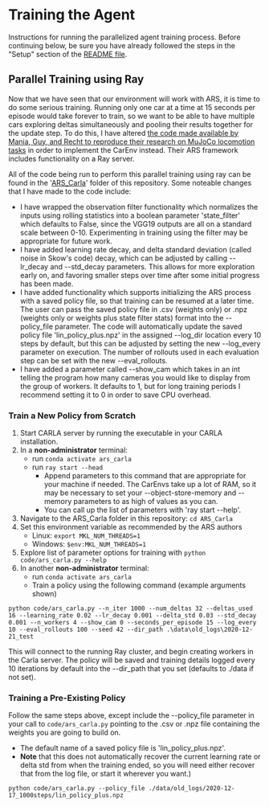 # Training the Agent
Instructions for running the parallelized agent training process. Before continuing below, be sure you have already followed the steps in the "Setup" section of the [README file](README.md).

## Parallel Training using Ray
Now that we have seen that our environment will work with ARS, it is time to do some serious training. Running only one car at a time at 15 seconds per episode would take forever to train, so we want to be able to have multiple cars exploring deltas simultaneously and pooling their results together for the update step. To do this, I have altered [the code made available by Mania, Guy, and Recht to reproduce their research on MuJoCo locomotion tasks](https://github.com/modestyachts/ARS) in order to implement the CarEnv instead. Their ARS framework includes functionality on a Ray server. 

All of the code being run to perform this parallel training using ray can be found in the '[ARS_Carla](ARS_Carla/)' folder of this repository. Some noteable changes that I have made to the code include:
 - I have wrapped the observation filter functionality which normalizes the inputs using rolling statistics into a boolean parameter 'state_filter' which defaults to False, since the VGG19 outputs are all on a standard scale between 0-10. Experimenting in training using the filter may be appropriate for future work.
 - I have added learning rate decay, and delta standard deviation (called noise in Skow's code) decay, which can be adjusted by calling --lr_decay and --std_decay parameters. This allows for more exploration early on, and favoring smaller steps over time after some initial progress has been made.
 - I have added functionality which supports initializing the ARS process with a saved policy file, so that training can be resumed at a later time. The user can pass the saved policy file in .csv (weights only) or .npz (weights only or weights plus state filter stats) format into the --policy_file parameter. The code will automatically update the saved policy file 'lin_policy_plus.npz' in the assigned --log_dir location every 10 steps by default, but this can be adjusted by setting the new --log_every parameter on execution. The number of rollouts used in each evaluation step can be set with the new --eval_rollouts.
 - I have added a parameter called --show_cam which takes in an int telling the program how many cameras you would like to display from the group of workers. It defaults to 1, but for long training periods I recommend setting it to 0 in order to save CPU overhead.

### Train a New Policy from Scratch
1. Start CARLA server by running the executable in your CARLA installation.
2. In a **non-administrator** terminal:
   - run `conda activate ars_carla`
   - run `ray start --head`
      - Append parameters to this command that are appropriate for your machine if needed. The CarEnvs take up a lot of RAM, so it may be necessary to set your --object-store-memory and --memory parameters to as high of values as you can.
      - You can call up the list of parameters with 'ray start --help'.
3. Navigate to the ARS_Carla folder in this repository: `cd ARS_Carla`
4. Set this environment variable as recommended by the ARS authors
    - Linux: `export MKL_NUM_THREADS=1`
    - Windows: `$env:MKL_NUM_THREADS=1`
5. Explore list of parameter options for training with `python code/ars_carla.py --help`
6. In another **non-administrator** terminal:
   - run `conda activate ars_carla`
   - Train a policy using the following command (example arguments shown)
```
python code/ars_carla.py --n_iter 1000 --num_deltas 32 --deltas_used 16 --learning_rate 0.02 --lr_decay 0.001 --delta_std 0.03 --std_decay 0.001 --n_workers 4 --show_cam 0 --seconds_per_episode 15 --log_every 10 --eval_rollouts 100 --seed 42 --dir_path .\data\old_logs\2020-12-21_test
```
This will connect to the running Ray cluster, and begin creating workers in the Carla server. The policy will be saved and training details logged every 10 iterations by default into the --dir_path that you set (defaults to ./data if not set).

### Training a Pre-Existing Policy
Follow the same steps above, except include the --policy_file parameter in your call to `code/ars_carla.py` pointing to the .csv or .npz file containing the weights you are going to build on.
   - The default name of a saved policy file is 'lin_policy_plus.npz'.
   - **Note** that this does not automatically recover the current learning rate or delta std from when the training ended, so you will need either recover that from the log file, or start it wherever you want.)

```
python code/ars_carla.py --policy_file ./data/old_logs/2020-12-17_1000steps/lin_policy_plus.npz
```